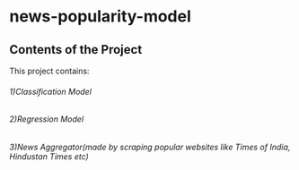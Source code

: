 # news-popularity-model
## Contents of the Project
This project contains: 
###### 1)Classification Model
###### 2)Regression Model 
###### 3)News Aggregator(made by scraping popular websites like Times of India, Hindustan Times etc)
